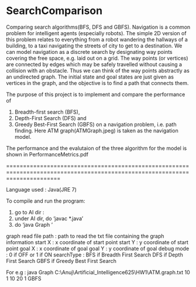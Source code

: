 # SearchComparison
Comparing search algorithms(BFS, DFS and GBFS).
Navigation is a common problem for intelligent agents (especially robots). The simple 2D version of this problem 
relates to everything from a robot wandering the hallways of a building, to a taxi navigating the streets of city to get
to a destination.
We can model navigation as a discrete search by designating way points covering the free space, e.g. laid out on
a grid. The way points (or vertices) are connected by edges which may be safely travelled without causing a collision 
with an obstacle. Thus we can think of the way points abstractly as an undirected graph. The initial state and goal
states are just given as vertices in the graph, and the objective is to find a path that connects them.

The purpose of this project is to implement and compare the performance of 
1. Breadth-first search (BFS), 
2. Depth-First Search (DFS) and 
3. Greedy Best-First Search (GBFS) 
on a navigation problem, i.e. path finding. Here ATM graph(ATMGraph.jpeg) is taken as the navigation model.

The performance and the evalutaion of the three algorithm for the model is shown in PerformanceMetrics.pdf


============================================================================================================================

Language used : Java(JRE 7)

To compile and run the program:
1.   go to AI dir :
2.   under AI dir, do ‘javac *.java’
3.   do ‘java Graph <graph read file path> <start X> <start Y> <goal X> <goalY> <debug mode> <searchType>’

graph read file path : path to read the txt file containing the graph information
start X    	           : x coordinate of start point
start Y    	           : y coordinate of start point
goal X     	           : x coordinate of goal
goal Y     	           : y coordinate of goal
debug mode 	           : 0 if OFF or 1 if ON
searchType 	           : BFS if Breadth First Search
		             DFS if Depth First Search
		             GBFS if Greedy Best First Search	

For e.g : java Graph C:\Anuj\Artificial_Intelligence625\HW1\ATM.graph.txt 10 1 10 20 1 GBFS



